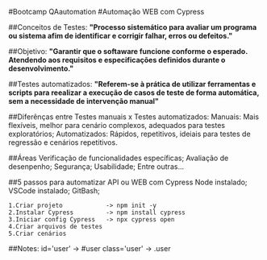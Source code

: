 #Bootcamp QAautomation
#Automação WEB com Cypress

##Conceitos de Testes:
__"Processo sistemático para avaliar um programa ou sistema afim de identificar e corrigir falhar, erros ou defeitos."__

##Objetivo:
__"Garantir que o softaware funcione conforme o esperado. Atendendo aos requisitos e especificações definidos durante o desenvolvimento."__

##Testes automatizados:
__"Referem-se à prática de utilizar ferramentas e scripts para reealizar a execução de casos de teste de forma automática, sem a necessidade de intervenção manual"__

##Diferênças entre Testes manuais x Testes automatizados:
Manuais:
    Mais flexíveis, melhor para cenário complexos, adequados para testes exploratórios;
Automatizados:
    Rápidos, repetitivos, ideiais para testes de regressão e cenários repetitivos.

##Áreas
Verificação de funcionalidades específicas;
Avaliação de desenpenho;
Segurança;
Usabilidade;
Entre outras...

##5 passos para automatizar API ou WEB com Cypress
    Node instalado;
    VSCode instalado;
    GitBash;

    1.Criar projeto            -> npm init -y
    2.Instalar Cypress         -> npm install cypress
    3.Iniciar config Cypress   -> npx cypress open
    4.Criar arquivos de testes
    5.Criar cenários

##Notes:
    id='user'    -> #user
    class='user' -> .user